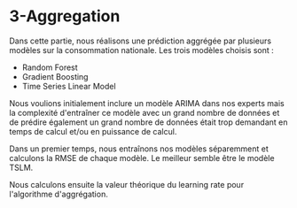 # 3-Aggregation

Dans cette partie, nous réalisons une prédiction aggrégée par plusieurs modèles sur la consommation nationale. Les trois modèles choisis sont :
- Random Forest
- Gradient Boosting
- Time Series Linear Model

Nous voulions initialement inclure un modèle ARIMA dans nos experts mais la complexité d'entraîner ce modèle avec un grand nombre de données et de prédire également un grand nombre de données était trop demandant en temps de calcul et/ou en puissance de calcul.

Dans un premier temps, nous entraînons nos modèles séparemment et calculons la RMSE de chaque modèle. Le meilleur semble être le modèle TSLM.

Nous calculons ensuite la valeur théorique du learning rate pour l'algorithme d'aggrégation.
